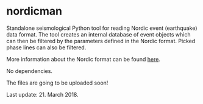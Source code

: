 # nordicman
Standalone seismological Python tool for reading Nordic event (earthquake) data format. The tool creates an internal database of event objects which can then be filtered by the parameters defined in the Nordic format. Picked phase lines can also be filtered.

More information about the Nordic format can be found [here](http://seis.geus.net/software/seisan/node234.html).

No dependencies.

The files are going to be uploaded soon!



Last update: 21. March 2018.

